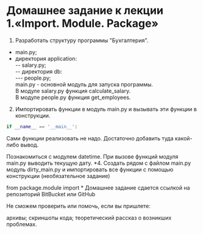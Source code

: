 Домашнее задание к лекции 1.«Import. Module. Package»
=====================================================
1. Разработать структуру программы "Бухгалтерия".
  + main.py;
  + директория application:<br/>
    -- salary.py;<br/>
    -- директория db:<br/>
    --- people.py;<br/>
  main.py - основной модуль для запуска программы.<br/>
  В модуле salary.py функция calculate_salary.<br/>
  В модуле people.py функция get_employees.<br/>
  
2. Импортировать функции в модуль main.py и вызывать эти функции в конструкции.<br/>
```python
if __name__ == '__main__':
```
Сами функции реализовать не надо. Достаточно добавить туда какой-либо вывод.

Познакомиться с модулем datetime. При вызове функций модуля main.py выводить текущую дату.
*4. Создать рядом с файлом main.py модуль dirty_main.py и импортировать все функции с помощью конструкции (необязательное задание)

from package.module import *
Домашнее задание сдается ссылкой на репозиторий BitBucket или GitHub

Не сможем проверить или помочь, если вы пришлете:

архивы;
скриншоты кода;
теоретический рассказ о возникших проблемах.
